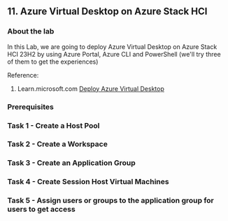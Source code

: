 ## 11. Azure Virtual Desktop on Azure Stack HCI

### About the lab

In this Lab, we are going to deploy Azure Virtual Desktop on Azure Stack HCI 23H2 by using Azure Portal, Azure CLI and PowerShell (we'll try three of them to get the experiences)

Reference:
1. Learn.microsoft.com [Deploy Azure Virtual Desktop](https://learn.microsoft.com/en-us/azure/virtual-desktop/deploy-azure-virtual-desktop)

### Prerequisites

### Task 1 - Create a Host Pool

### Task 2 - Create a Workspace

### Task 3 - Create an Application Group

### Task 4 - Create Session Host Virtual Machines

### Task 5 - Assign users or groups to the application group for users to get access
